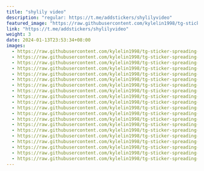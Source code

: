 ```yaml
---
title: "shylily video"
description: "regular: https://t.me/addstickers/shylilyvideo"
featured_image: "https://raw.githubusercontent.com/kylelin1998/tg-sticker-spreading-worldwide-images/main/img/ae30c6c4-e5ff-4730-9e33-0db6606bf327.jpg"
link: "https://t.me/addstickers/shylilyvideo"
weight: 3
date: 2024-01-13T23:53:34+08:00
images:
  - https://raw.githubusercontent.com/kylelin1998/tg-sticker-spreading-worldwide-images/main/img/ae30c6c4-e5ff-4730-9e33-0db6606bf327.jpg
  - https://raw.githubusercontent.com/kylelin1998/tg-sticker-spreading-worldwide-images/main/img/adcba683-7036-4eb1-a08c-e462e14e7a28.jpg
  - https://raw.githubusercontent.com/kylelin1998/tg-sticker-spreading-worldwide-images/main/img/f773f283-74e4-4812-b551-5b4b24c775e5.jpg
  - https://raw.githubusercontent.com/kylelin1998/tg-sticker-spreading-worldwide-images/main/img/798257d6-a978-419d-95ec-0fd81cfb1608.jpg
  - https://raw.githubusercontent.com/kylelin1998/tg-sticker-spreading-worldwide-images/main/img/42c582e5-12ca-44ee-907f-278fda6adb4b.jpg
  - https://raw.githubusercontent.com/kylelin1998/tg-sticker-spreading-worldwide-images/main/img/ce4a7847-bc34-4cdd-9801-2ee120a85fc1.jpg
  - https://raw.githubusercontent.com/kylelin1998/tg-sticker-spreading-worldwide-images/main/img/6e734f3c-041f-4334-98e1-fdbc9106544b.jpg
  - https://raw.githubusercontent.com/kylelin1998/tg-sticker-spreading-worldwide-images/main/img/c08cb484-b271-4de5-a210-dd83e02b33ae.jpg
  - https://raw.githubusercontent.com/kylelin1998/tg-sticker-spreading-worldwide-images/main/img/586b66d2-fc8c-4357-af57-53f4a9b73af6.jpg
  - https://raw.githubusercontent.com/kylelin1998/tg-sticker-spreading-worldwide-images/main/img/70b03eac-e3a8-4001-94a2-e15cff26d995.jpg
  - https://raw.githubusercontent.com/kylelin1998/tg-sticker-spreading-worldwide-images/main/img/18c9cd4e-58a9-4221-b669-b3f77254fb50.jpg
  - https://raw.githubusercontent.com/kylelin1998/tg-sticker-spreading-worldwide-images/main/img/1bb25318-7284-4f2c-9fb0-8355af183b18.jpg
  - https://raw.githubusercontent.com/kylelin1998/tg-sticker-spreading-worldwide-images/main/img/d7268f77-2421-4318-9067-bcf0723df706.jpg
  - https://raw.githubusercontent.com/kylelin1998/tg-sticker-spreading-worldwide-images/main/img/46f57bb7-6f22-46c4-9655-113b395fa14b.jpg
  - https://raw.githubusercontent.com/kylelin1998/tg-sticker-spreading-worldwide-images/main/img/0d6e2ca9-0c62-470d-9666-8eee386f74bf.jpg
  - https://raw.githubusercontent.com/kylelin1998/tg-sticker-spreading-worldwide-images/main/img/bf1a7d04-5bdd-4954-a588-38618ad4da88.jpg
  - https://raw.githubusercontent.com/kylelin1998/tg-sticker-spreading-worldwide-images/main/img/8c5e6284-eb4d-45b1-8e7a-f20aea008d34.jpg
  - https://raw.githubusercontent.com/kylelin1998/tg-sticker-spreading-worldwide-images/main/img/34f6851e-dc9b-416c-9910-f5cf02992ab7.jpg
  - https://raw.githubusercontent.com/kylelin1998/tg-sticker-spreading-worldwide-images/main/img/cac0ee32-2272-465a-a4b2-e432953b4379.jpg
  - https://raw.githubusercontent.com/kylelin1998/tg-sticker-spreading-worldwide-images/main/img/b5155f09-67af-411b-a5a4-7a7111688536.jpg
---
```

